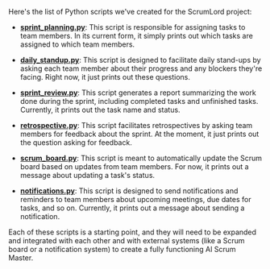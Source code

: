 Here's the list of Python scripts we've created for the ScrumLord project:

* [**sprint_planning.py**](scripts/sprint_planning.py): This script is responsible for assigning tasks to team members. In its current form, it simply prints out which tasks are assigned to which team members.

* [**daily_standup.py**](scripts/daily_standup.py): This script is designed to facilitate daily stand-ups by asking each team member about their progress and any blockers they're facing. Right now, it just prints out these questions.

* [**sprint_review.py**](scripts/sprint_review.py): This script generates a report summarizing the work done during the sprint, including completed tasks and unfinished tasks. Currently, it prints out the task name and status.

* [**retrospective.py**](scripts/retrospective.py): This script facilitates retrospectives by asking team members for feedback about the sprint. At the moment, it just prints out the question asking for feedback.

* [**scrum_board.py**](scripts/scrum_board.py): This script is meant to automatically update the Scrum board based on updates from team members. For now, it prints out a message about updating a task's status.

* [**notifications.py**](scripts/notifications.py): This script is designed to send notifications and reminders to team members about upcoming meetings, due dates for tasks, and so on. Currently, it prints out a message about sending a notification.

Each of these scripts is a starting point, and they will need to be expanded and integrated with each other and with external systems (like a Scrum board or a notification system) to create a fully functioning AI Scrum Master.
